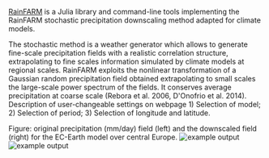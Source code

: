 [RainFARM](https://github.com/jhardenberg/RainFARM.jl) is a Julia library and command-line tools implementing the RainFARM stochastic precipitation downscaling method adapted for climate models. 

The stochastic method is a weather generator which allows to generate fine-scale precipitation fields with a realistic correlation structure, extrapolating to fine scales information  simulated by climate models at regional scales.  RainFARM exploits the nonlinear transformation of a Gaussian random precipitation field obtained extrapolating to small scales the large-scale power spectrum of the fields. It conserves average precipitation at coarse scale (Rebora et al. 2006, D'Onofrio et al. 2014). Description of user-changeable settings on webpage 1) Selection of model; 2) Selection of period; 3) Selection of longitude and latitude.

Figure: original precipitation (mm/day) field (left) and the downscaled field (right) for the EC-Earth model over central Europe.
![example output](diagnosticsdata/rainfarm/RainFARM_example_8x8.png "Example Output")
![example output](diagnosticsdata/rainfarm/RainFARM_example_64x64.png "Example Output")

